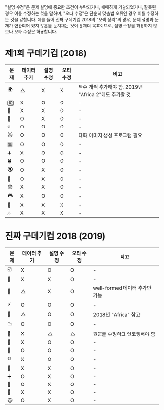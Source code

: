 "설명 수정"은 문제 설명에 중요한 조건이 누락되거나, 애매하게 기술되었거나, 잘못된 경우 이를 수정하는 것을 말하며, "오타 수정"은 단순히 맞춤법 오류인 경우 이를 수정하는 것을 말합니다. 예를 들어 진짜 구데기컵 2018의 "오색 정리"의 경우, 문제 설명과 문제가 연관되어 있지 않음을 눈치채는 것이 문제의 목표이므로, 설명 수정을 허용하지 않으나 오타 수정은 허용합니다.

# 제1회 구데기컵 (2018)

| 문제 | 데이터 추가 | 설명 수정 | 오타 수정 | 비고 |
| - | - | - | - | - |
| 🌍 | △ | X | X | 짝수 개씩 추가해야 함, 2019년 "Africa 2"에도 추가할 것 |
| 🔟 | X | O | O | - |
| 💸 | X | X | O | - |
| 🦁 | O | X | O | - |
| 💀 | O | O | O | - |
| 🐱 | O | O | O | 대화 이미지 생성 프로그램 필요 |
| 🈚 | O | O | O | - |
| ➕ | X | O | O | - |
| 🍀 | O | O | O | - |
| 🔇 | O | X | O | - |
| 🎣 | O | X | O | - |
| 😨 | X | X | O | - |
| 🎮 | X | O | O | - |
| 🤔 | X | X | X | - |
| 🎶 | X | X | X | - |

# 진짜 구데기컵 2018 (2019)

| 문제 | 데이터 추가 | 설명 수정 | 오타 수정 | 비고 |
| - | - | - | - | - |
| ☑️ | X | O | O | - |
| 🤔 | X | X | O | - |
| 🥞 | △ | X | O | well-formed 데이터 추가만 가능 |
| ⚡ | O | O | O | - |
| 🦁 | △ | O | O | 2018년 "Africa" 참고 |
| 📉 | O | O | O | - |
| 💽 | X | △ | △ | 원문을 수정하고 인코딩해야 함 |
| 🍛 | X | O | O | - |
| 🍅 | O | O | O | - |
| ⛓️ | X | O | O | - |
| 👀 | X | X | O | - |
| ➗ | O | X | O | - |
| 🐄 | O | X | O | - |
| 🌈 | X | X | O | - |
| 🐱 | O | X | O | - |
